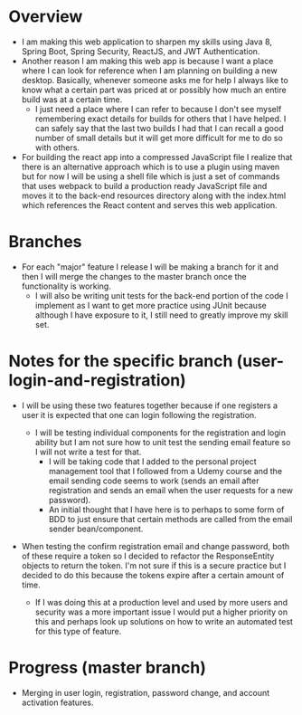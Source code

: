 # Overview

- I am making this web application to sharpen my skills using Java 8, Spring Boot, Spring Security, ReactJS, and JWT Authentication.
- Another reason I am making this web app is because I want a place where I can look for reference when I am planning on building
a new desktop. Basically, whenever someone asks me for help I always like to know what a certain part was priced at or possibly
how much an entire build was at a certain time.
    - I just need a place where I can refer to because I don't see myself remembering exact details for builds for others that
    I have helped. I can safely say that the last two builds I had that I can recall a good number of small details but
    it will get more difficult for me to do so with others.
- For building the react app into a compressed JavaScript file I realize that there is an alternative approach which is to use
a plugin using maven but for now I will be using a shell file which is just a set of commands that uses webpack to build
a production ready JavaScript file and moves it to the back-end resources directory along with the index.html which references
the React content and serves this web application.


# Branches

- For each "major" feature I release I will be making a branch for it and then I will merge the changes to the master branch
once the functionality is working.
    - I will also be writing unit tests for the back-end portion of the code I implement as I want to get more practice
    using JUnit because although I have exposure to it, I still need to greatly improve my skill set.


# Notes for the specific branch (user-login-and-registration)

- I will be using these two features together because if one registers a user it is expected that one can login following
the registration.
    - I will be testing individual components for the registration and login ability but I am not sure how to unit
    test the sending email feature so I will not write a test for that.
        - I will be taking code that I added to the personal project management tool that I followed from a Udemy course
        and the email sending code seems to work (sends an email after registration and sends an email when the user
        requests for a new password).
        - An initial thought that I have here is to perhaps to some form of BDD to just ensure that certain methods are
        called from the email sender bean/component.
        
- When testing the confirm registration email and change password, both of these require a token so I decided
to refactor the ResponseEntity objects to return the token. I'm not sure if this is a secure practice but I decided
to do this because the tokens expire after a certain amount of time.
    - If I was doing this at a production level and used by more users and security was a more important issue I would
put a higher priority on this and perhaps look up solutions on how to write an automated test for this type
of feature.


# Progress (master branch)
- Merging in user login, registration, password change, and account activation features.
